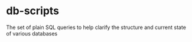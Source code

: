 # db-scripts
The set of plain SQL queries to help clarify the structure and current state of various databases
